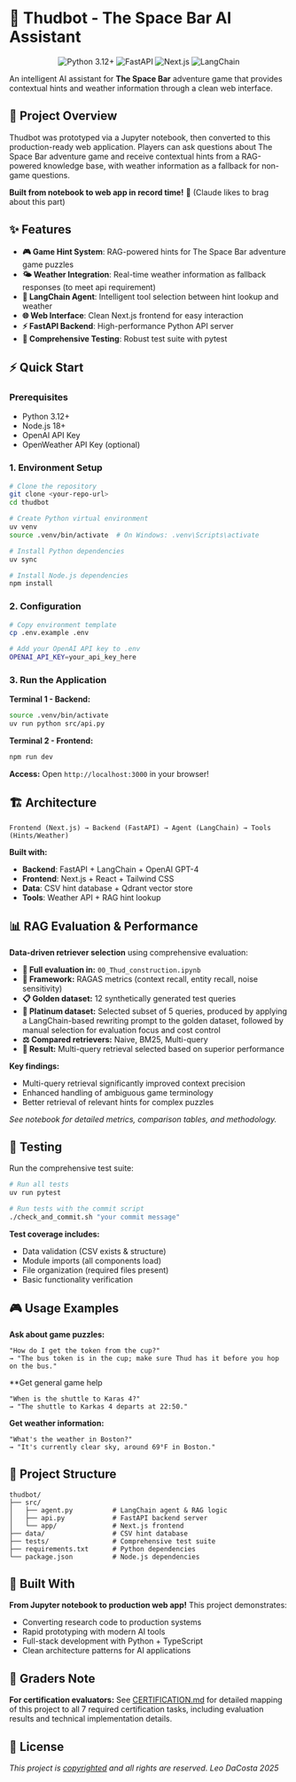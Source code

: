 # 🍺 Thudbot - The Space Bar AI Assistant

<p align="center">
  <img src="https://img.shields.io/badge/Python-3.12+-blue.svg" alt="Python 3.12+"/>
  <img src="https://img.shields.io/badge/FastAPI-0.109.2-green.svg" alt="FastAPI"/>
  <img src="https://img.shields.io/badge/Next.js-14+-black.svg" alt="Next.js"/>
  <img src="https://img.shields.io/badge/LangChain-🦜-yellow.svg" alt="LangChain"/>
</p>

An intelligent AI assistant for **The Space Bar** adventure game that provides contextual hints and weather information through a clean web interface.

## 🚀 Project Overview

Thudbot was prototyped via a Jupyter notebook, then converted to this production-ready web application. Players can ask questions about The Space Bar adventure game and receive contextual hints from a RAG-powered knowledge base, with weather information as a fallback for non-game questions.

**Built from notebook to web app in record time!** 🚀 (Claude likes to brag about this part)

## ✨ Features

- **🎮 Game Hint System**: RAG-powered hints for The Space Bar adventure game puzzles
- **🌤️ Weather Integration**: Real-time weather information as fallback responses  (to meet api requirement)
- **🤖 LangChain Agent**: Intelligent tool selection between hint lookup and weather
- **🌐 Web Interface**: Clean Next.js frontend for easy interaction
- **⚡ FastAPI Backend**: High-performance Python API server
- **🧪 Comprehensive Testing**: Robust test suite with pytest

## ⚡ Quick Start

### Prerequisites

- Python 3.12+
- Node.js 18+
- OpenAI API Key
- OpenWeather API Key (optional)

### 1. Environment Setup

```bash
# Clone the repository
git clone <your-repo-url>
cd thudbot

# Create Python virtual environment  
uv venv
source .venv/bin/activate  # On Windows: .venv\Scripts\activate

# Install Python dependencies
uv sync

# Install Node.js dependencies
npm install
```

### 2. Configuration

```bash
# Copy environment template
cp .env.example .env

# Add your OpenAI API key to .env
OPENAI_API_KEY=your_api_key_here
```

### 3. Run the Application

**Terminal 1 - Backend:**
```bash
source .venv/bin/activate
uv run python src/api.py
```

**Terminal 2 - Frontend:**  
```bash
npm run dev
```

**Access:** Open `http://localhost:3000` in your browser!

## 🏗️ Architecture

```
Frontend (Next.js) → Backend (FastAPI) → Agent (LangChain) → Tools (Hints/Weather)
```

**Built with:**
- **Backend**: FastAPI + LangChain + OpenAI GPT-4
- **Frontend**: Next.js + React + Tailwind CSS  
- **Data**: CSV hint database + Qdrant vector store
- **Tools**: Weather API + RAG hint lookup

## 📊 RAG Evaluation & Performance

**Data-driven retriever selection** using comprehensive evaluation:

- **📓 Full evaluation in:** `00_Thud_construction.ipynb`
- **🧪 Framework:** RAGAS metrics (context recall, entity recall, noise sensitivity)
- **📋 Golden dataset:** 12 synthetically generated test queries  
- **🥇 Platinum dataset:**  Selected subset of 5 queries, produced by applying a LangChain-based rewriting prompt to the golden dataset, followed by manual selection for evaluation focus and cost control
- **⚖️ Compared retrievers:** Naive, BM25, Multi-query
- **🎯 Result:** Multi-query retrieval selected based on superior performance

**Key findings:**
- Multi-query retrieval significantly improved context precision
- Enhanced handling of ambiguous game terminology  
- Better retrieval of relevant hints for complex puzzles

*See notebook for detailed metrics, comparison tables, and methodology.*

## 🧪 Testing

Run the comprehensive test suite:

```bash
# Run all tests
uv run pytest

# Run tests with the commit script
./check_and_commit.sh "your commit message"
```

**Test coverage includes:**
- Data validation (CSV exists & structure)
- Module imports (all components load)
- File organization (required files present)
- Basic functionality verification
## 🎮 Usage Examples

**Ask about game puzzles:**
```
"How do I get the token from the cup?"
→ "The bus token is in the cup; make sure Thud has it before you hop on the bus."
```

**Get general game help
```
"When is the shuttle to Karas 4?"
→ "The shuttle to Karkas 4 departs at 22:50."
```

**Get weather information:**
```  
"What's the weather in Boston?"
→ "It's currently clear sky, around 69°F in Boston."
```

## 📖 Project Structure

```
thudbot/
├── src/
│   ├── agent.py          # LangChain agent & RAG logic
│   ├── api.py            # FastAPI backend server
│   └── app/              # Next.js frontend
├── data/                 # CSV hint database
├── tests/                # Comprehensive test suite
├── requirements.txt      # Python dependencies
└── package.json          # Node.js dependencies
```

## 🚀 Built With

**From Jupyter notebook to production web app!** This project demonstrates:
- Converting research code to production systems
- Rapid prototyping with modern AI tools  
- Full-stack development with Python + TypeScript
- Clean architecture patterns for AI applications

## 📝 Graders Note

**For certification evaluators:** See [CERTIFICATION.md](docs/CERTIFICATION.md) for detailed mapping of this project to all 7 required certification tasks, including evaluation results and technical implementation details.

## 📄 License

 _This project is [copyrighted](COPYRIGHT) and all rights are reserved. Leo DaCosta 2025_ 